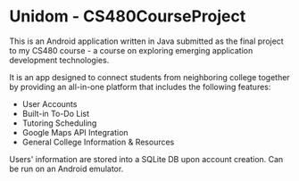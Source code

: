 # Unidom - CS480CourseProject

This is an Android application written in Java submitted as the final project to my CS480 course - a course on exploring emerging application development technologies. 

It is an app designed to connect students from neighboring college together by providing an all-in-one platform that includes the following features:
- User Accounts
- Built-in To-Do List
- Tutoring Scheduling
- Google Maps API Integration
- General College Information & Resources

Users' information are stored into a SQLite DB upon account creation. Can be run on an Android emulator.
